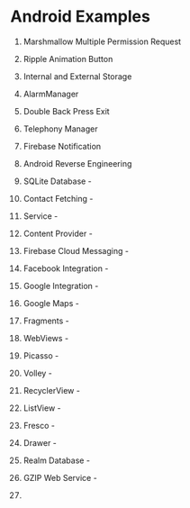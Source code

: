 # Android Examples

1.  Marshmallow Multiple Permission Request
2.  Ripple Animation Button
3.  Internal and External Storage
4.  AlarmManager
5.  Double Back Press Exit
6.  Telephony Manager
7.  Firebase Notification
8.  Android Reverse Engineering

7.  SQLite Database -
8.  Contact Fetching -
9.  Service -
10. Content Provider -
11. Firebase Cloud Messaging -
12. Facebook Integration -
13. Google Integration -
14. Google Maps -
15. Fragments -
16. WebViews -
17. Picasso -
18. Volley -
19. RecyclerView -
20. ListView -
21. Fresco -
22. Drawer -
23. Realm Database -
24. GZIP Web Service -
25. 
